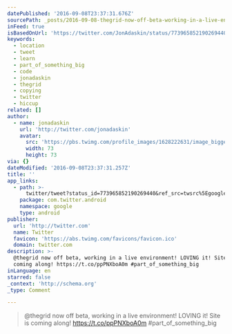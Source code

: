 ```yaml
---
datePublished: '2016-09-08T23:37:31.676Z'
sourcePath: _posts/2016-09-08-thegrid-now-off-beta-working-in-a-live-environment-loving.md
inFeed: true
isBasedOnUrl: 'https://twitter.com/JonAdaskin/status/773965852190269440'
keywords:
  - location
  - tweet
  - learn
  - part_of_something_big
  - code
  - jonadaskin
  - thegrid
  - copying
  - twitter
  - hiccup
related: []
author:
  - name: jonadaskin
    url: 'http://twitter.com/jonadaskin'
    avatar:
      src: 'https://pbs.twimg.com/profile_images/1628222631/image_bigger.jpg'
      width: 73
      height: 73
via: {}
dateModified: '2016-09-08T23:37:31.257Z'
title: ''
app_links:
  - path: >-
      twitter/tweet?status_id=773965852190269440&ref_src=twsrc%5Egoogle%7Ctwcamp%5Eandroidseo%7Ctwgr%5Estatus%7Ctwterm%5E773965852190269440
    package: com.twitter.android
    namespace: google
    type: android
publisher:
  url: 'http://twitter.com'
  name: Twitter
  favicon: 'https://abs.twimg.com/favicons/favicon.ico'
  domain: twitter.com
description: >-
  @thegrid now off beta, working in a live environment! LOVING it! Site is
  coming along! https://t.co/ppPNXboA0m #part_of_something_big
inLanguage: en
starred: false
_context: 'http://schema.org'
_type: Comment

---
```

> @thegrid now off beta, working in a live environment! LOVING it! Site is coming along! https://t.co/ppPNXboA0m \#part\_of\_something\_big